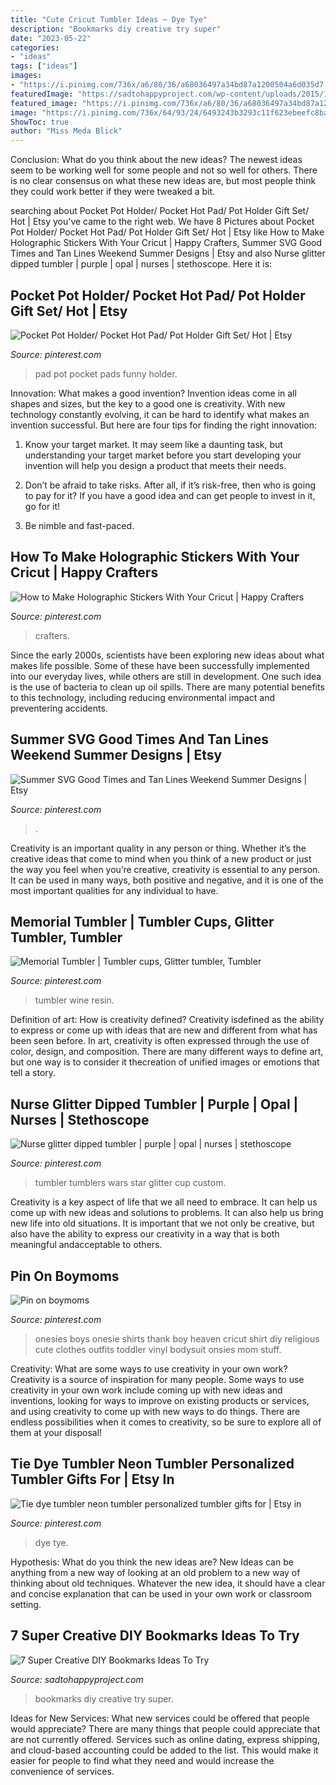 ```yaml
---
title: "Cute Cricut Tumbler Ideas ~ Dye Tye"
description: "Bookmarks diy creative try super"
date: "2023-05-22"
categories:
- "ideas"
tags: ["ideas"]
images:
- "https://i.pinimg.com/736x/a6/80/36/a68036497a34bd87a1200504a6d035d7.jpg"
featuredImage: "https://sadtohappyproject.com/wp-content/uploads/2015/10/Creative-DIY-Bookmarks-Ideas4.jpg"
featured_image: "https://i.pinimg.com/736x/a6/80/36/a68036497a34bd87a1200504a6d035d7.jpg"
image: "https://i.pinimg.com/736x/64/93/24/6493243b3293c11f623ebeefc8ba9e1f--boy-onesie-onesies.jpg"
ShowToc: true
author: "Miss Meda Blick"
---
```



Conclusion: What do you think about the new ideas?
The newest ideas seem to be working well for some people and not so well for others. There is no clear consensus on what these new ideas are, but most people think they could work better if they were tweaked a bit.

	

		
searching about Pocket Pot Holder/ Pocket Hot Pad/ Pot Holder Gift Set/ Hot | Etsy you've came to the right web. We have 8 Pictures about Pocket Pot Holder/ Pocket Hot Pad/ Pot Holder Gift Set/ Hot | Etsy like How to Make Holographic Stickers With Your Cricut | Happy Crafters, Summer SVG Good Times and Tan Lines Weekend Summer Designs | Etsy and also Nurse glitter dipped tumbler | purple | opal | nurses | stethoscope. Here it is:
		
    
## Pocket Pot Holder/ Pocket Hot Pad/ Pot Holder Gift Set/ Hot | Etsy

<img loading=lazy src="https://i.pinimg.com/736x/4f/e8/3a/4fe83ac85580062fd3af4847a6d0833c.jpg" onerror="this.onerror=null;this.src='https://tse3.mm.bing.net/th?id=OIP.1jRXqLZVmNayVNqedY4i-wHaJ3&amp;pid=15.1';" alt="Pocket Pot Holder/ Pocket Hot Pad/ Pot Holder Gift Set/ Hot | Etsy">

_Source: pinterest.com_

>pad pot pocket pads funny holder. 

	

Innovation: What makes a good invention?
Invention ideas come in all shapes and sizes, but the key to a good one is creativity. With new technology constantly evolving, it can be hard to identify what makes an invention successful. But here are four tips for finding the right innovation:
1. Know your target market. It may seem like a daunting task, but understanding your target market before you start developing your invention will help you design a product that meets their needs.

2. Don’t be afraid to take risks. After all, if it’s risk-free, then who is going to pay for it? If you have a good idea and can get people to invest in it, go for it!
3. Be nimble and fast-paced.

    
## How To Make Holographic Stickers With Your Cricut | Happy Crafters

<img loading=lazy src="https://i.pinimg.com/736x/94/f3/8c/94f38c283cb623ec4966a52c38468ebd.jpg" onerror="this.onerror=null;this.src='https://tse4.mm.bing.net/th?id=OIP.Vh0_12XfXiu72WO7r-gxKQHaJ4&amp;pid=15.1';" alt="How to Make Holographic Stickers With Your Cricut | Happy Crafters">

_Source: pinterest.com_

>crafters. 

	

Since the early 2000s, scientists have been exploring new ideas about what makes life possible. Some of these have been successfully implemented into our everyday lives, while others are still in development. One such idea is the use of bacteria to clean up oil spills. There are many potential benefits to this technology, including reducing environmental impact and preventering accidents.

    
## Summer SVG Good Times And Tan Lines Weekend Summer Designs | Etsy

<img loading=lazy src="https://i.pinimg.com/736x/c3/c1/07/c3c107fd05c3631efe0af1b3375c9778.jpg" onerror="this.onerror=null;this.src='https://tse1.mm.bing.net/th?id=OIP.-MTgBy8YsBgTKxmkYur1GwHaHa&amp;pid=15.1';" alt="Summer SVG Good Times and Tan Lines Weekend Summer Designs | Etsy">

_Source: pinterest.com_

>. 

	

Creativity is an important quality in any person or thing. Whether it’s the creative ideas that come to mind when you think of a new product or just the way you feel when you’re creative, creativity is essential to any person. It can be used in many ways, both positive and negative, and it is one of the most important qualities for any individual to have.

    
## Memorial Tumbler | Tumbler Cups, Glitter Tumbler, Tumbler

<img loading=lazy src="https://i.pinimg.com/736x/d4/e7/15/d4e71549a52610f9ea9d18cbb4f0c07e.jpg" onerror="this.onerror=null;this.src='https://tse3.mm.bing.net/th?id=OIP.yk8Yfvt3vYTuoIWv9-SQYQHaJ3&amp;pid=15.1';" alt="Memorial Tumbler | Tumbler cups, Glitter tumbler, Tumbler">

_Source: pinterest.com_

>tumbler wine resin. 

	

Definition of art: How is creativity defined?
Creativity isdefined as the ability to express or come up with ideas that are new and different from what has been seen before. In art, creativity is often expressed through the use of color, design, and composition. There are many different ways to define art, but one way is to consider it thecreation of unified images or emotions that tell a story.

    
## Nurse Glitter Dipped Tumbler | Purple | Opal | Nurses | Stethoscope

<img loading=lazy src="https://i.pinimg.com/736x/a6/80/36/a68036497a34bd87a1200504a6d035d7.jpg" onerror="this.onerror=null;this.src='https://tse3.mm.bing.net/th?id=OIP.wkXRqQbZqKlZVF8BX3r5LwHaJ3&amp;pid=15.1';" alt="Nurse glitter dipped tumbler | purple | opal | nurses | stethoscope">

_Source: pinterest.com_

>tumbler tumblers wars star glitter cup custom. 

	

Creativity is a key aspect of life that we all need to embrace. It can help us come up with new ideas and solutions to problems. It can also help us bring new life into old situations. It is important that we not only be creative, but also have the ability to express our creativity in a way that is both meaningful andacceptable to others.

    
## Pin On Boymoms

<img loading=lazy src="https://i.pinimg.com/736x/64/93/24/6493243b3293c11f623ebeefc8ba9e1f--boy-onesie-onesies.jpg" onerror="this.onerror=null;this.src='https://tse3.mm.bing.net/th?id=OIP.KEU2WW7bD-7kJNpIb4SQBgDSEo&amp;pid=15.1';" alt="Pin on boymoms">

_Source: pinterest.com_

>onesies boys onesie shirts thank boy heaven cricut shirt diy religious cute clothes outfits toddler vinyl bodysuit onsies mom stuff. 

	

Creativity: What are some ways to use creativity in your own work?
Creativity is a source of inspiration for many people. Some ways to use creativity in your own work include coming up with new ideas and inventions, looking for ways to improve on existing products or services, and using creativity to come up with new ways to do things. There are endless possibilities when it comes to creativity, so be sure to explore all of them at your disposal!

    
## Tie Dye Tumbler Neon Tumbler Personalized Tumbler Gifts For | Etsy In

<img loading=lazy src="https://i.pinimg.com/736x/fc/f9/e4/fcf9e4f71bb40e92daa4ca5fb1f89224.jpg" onerror="this.onerror=null;this.src='https://tse1.mm.bing.net/th?id=OIP.zhutw5f4HvtMXxqS_9sR4QHaJ3&amp;pid=15.1';" alt="Tie dye tumbler neon tumbler personalized tumbler gifts for | Etsy in">

_Source: pinterest.com_

>dye tye. 

	

Hypothesis: What do you think the new ideas are?
New Ideas can be anything from a new way of looking at an old problem to a new way of thinking about old techniques. Whatever the new idea, it should have a clear and concise explanation that can be used in your own work or classroom setting.

    
## 7 Super Creative DIY Bookmarks Ideas To Try

<img loading=lazy src="https://sadtohappyproject.com/wp-content/uploads/2015/10/Creative-DIY-Bookmarks-Ideas4.jpg" onerror="this.onerror=null;this.src='https://tse1.mm.bing.net/th?id=OIP.JxPAX7vM1NwKnUDY3OyN5QHaG_&amp;pid=15.1';" alt="7 Super Creative DIY Bookmarks Ideas To Try">

_Source: sadtohappyproject.com_

>bookmarks diy creative try super. 

	

Ideas for New Services: What new services could be offered that people would appreciate?
There are many things that people could appreciate that are not currently offered. Services such as online dating, express shipping, and cloud-based accounting could be added to the list. This would make it easier for people to find what they need and would increase the convenience of services.

